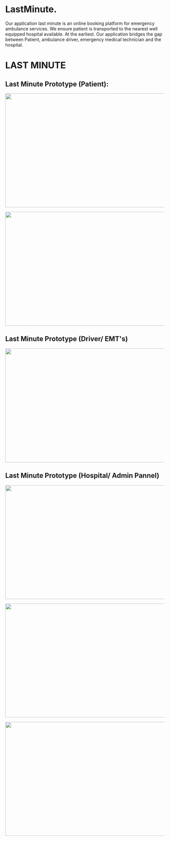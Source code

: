 # LastMinute.
Our application last minute is an online booking platform for emergency ambulance services.  We ensure patient is transported to the nearest well equipped hospital available. At the earliest.  Our application bridges the gap between Patient, ambulance driver, emergency medical technician and the hospital.
# LAST MINUTE 

## Last Minute Prototype (Patient):

<p align="center">
  <img width="640" height="360" src="https://user-images.githubusercontent.com/95934322/209422248-12b237f3-0e45-47bf-b950-16585970454f.png">
</p>

<p align="center">
  <img width="640" height="360" src="https://user-images.githubusercontent.com/95934322/209422363-ee49b5e8-dd20-4db1-a87d-92a725362b77.png">
</p>


## Last Minute Prototype (Driver/ EMT's)

<p align="center">
  <img width="640" height="360" src="https://user-images.githubusercontent.com/95934322/211133533-ca990258-e8f5-4ecc-a8f1-66e1cc2e1392.png">
</p>

## Last Minute Prototype (Hospital/ Admin Pannel)

<p align="center">
  <img width="640" height="360" src="https://user-images.githubusercontent.com/95934322/211133394-2a6bd0cc-d7a9-4f65-9703-a7c565505c59.jpeg">
</p>

<p align="center">
  <img width="640" height="360" src="https://user-images.githubusercontent.com/95934322/211133418-cfeee594-a5b3-4e8f-ae28-6202dbf7e342.jpeg">
</p>

<p align="center">
  <img width="640" height="360" src="https://user-images.githubusercontent.com/95934322/211133456-7a439e0c-8e36-4ae9-9c0b-34839e851c41.jpeg">
</p>

